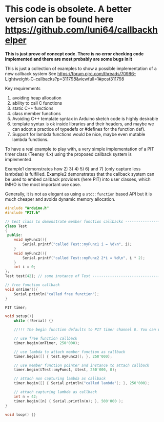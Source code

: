 # This code is obsolete. A better version can be found here https://github.com/luni64/callbackhelper



**This is just prove of concept code. There is no error checking code implemented and there are most probably are some bugs in it**

This is just a collection of examples to show a possible implementation of a new callback system
See https://forum.pjrc.com/threads/70986-Lightweight-C-callbacks?p=311798&viewfull=1#post311798

Key requirements
1) avoiding heap allocation
2) ability to call C functions
3) static C++ functions
4) class member functions
5) Avoiding C++ template syntax in Arduino sketch code is highly desirable
6) template syntax is ok inside libraries and their headers, and maybe we can adopt a practice of typedefs or #defines for the function def).
7) Support for lambda functions would be nice, maybe even mutable lambda functions.

To have a real example to play with, a very simple implementation of a PIT timer class (Teensy 4.x) using the proposed callback system is implemented.


Example1 demonstrates how 2) 3) 4) 5) 6) and 7) (only capture less lambdas) is fulfilled.
Example2 demonstrates that the callback system can be used to embed callback providers (here PIT) into user classes, which IMHO is the most important use case.

Generally, it is not as elegant as using a `std::function` based API but it is much cheaper and avoids dynamic memory allocation.

```c++
#include "Arduino.h"
#include "PIT.h"

// test class to demonstrate member function callbacks ------------------------
class Test
{
 public:
    void myFunc1(){
        Serial.printf("called Test::myFunc1 i = %d\n", i);
    }
    void myFunc2(){
        Serial.printf("called Test::myFunc2 2*i = %d\n", i * 2);
    }
    int i = 0;
};
Test test{42}; // some instance of Test ----------------------------------------

// free function callback
void onTimer(){
    Serial.println("called free function");
}

PIT timer;

void setup(){
    while (!Serial) {}

    //!!! The begin function defaults to PIT timer channel 0. You can use e.g channel 3 by timer.begin(onTimer, 250'000, 3); !!!

    // use free function callback
    timer.begin(onTimer, 250'000);

    // use lambda to attach member function as callback
    timer.begin([] { test.myFunc2(); }, 250'000);

    // use member function pointer and instance to attach callback
    timer.begin(&Test::myFunc1, &test, 250'000, 0);

    // attach non capturing lambda as callback
    timer.begin([] { Serial.println("called lambda"); }, 250'000);

    // attach capturing lambda as callback
    int n = 42;
    timer.begin([n] { Serial.println(n); }, 500'000 );
}

void loop() {}
```
